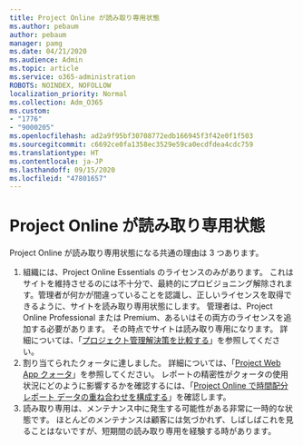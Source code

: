 ```yaml
---
title: Project Online が読み取り専用状態
ms.author: pebaum
author: pebaum
manager: pamg
ms.date: 04/21/2020
ms.audience: Admin
ms.topic: article
ms.service: o365-administration
ROBOTS: NOINDEX, NOFOLLOW
localization_priority: Normal
ms.collection: Adm_O365
ms.custom:
- "1776"
- "9000205"
ms.openlocfilehash: ad2a9f95bf30708772edb166945f3f42e0f1f503
ms.sourcegitcommit: c6692ce0fa1358ec3529e59ca0ecdfdea4cdc759
ms.translationtype: HT
ms.contentlocale: ja-JP
ms.lasthandoff: 09/15/2020
ms.locfileid: "47801657"
---
```

# <a name="project-online-is-in-a-read-only-state"></a>Project Online が読み取り専用状態

Project Online が読み取り専用状態になる共通の理由は 3 つあります。

1. 組織には、Project Online Essentials のライセンスのみがあります。 これはサイトを維持させるのには不十分で、最終的にプロビジョニング解除されます。管理者が何かが間違っていることを認識し、正しいライセンスを取得できるように、サイトを読み取り専用状態にします。 管理者は、Project Online Professional または Premium、あるいはその両方のライセンスを追加する必要があります。 その時点でサイトは読み取り専用になります。 詳細については、「[プロジェクト管理解決策を比較する](https://products.office.com/project/compare-microsoft-project-management-software?tab=1)」を参照してください。
2. 割り当てられたクォータに達しました。 詳細については、「[Project Web App クォータ](https://docs.microsoft.com/projectonline/tune-project-online-performance#project-web-app-quota)」を参照してください。  レポートの精密性がクォータの使用状況にどのように影響するかを確認するには、「[Project Online で時間配分レポート データの重ね合わせを構成する](https://docs.microsoft.com/ProjectOnline/configure-rollup-of-timephased-reporting-data-in-project-online)」を確認します。
3. 読み取り専用は、メンテナンス中に発生する可能性がある非常に一時的な状態です。 ほとんどのメンテナンスは顧客には気づかれず、しばしばこれを見ることはないですが、短期間の読み取り専用を経験する時があります。
